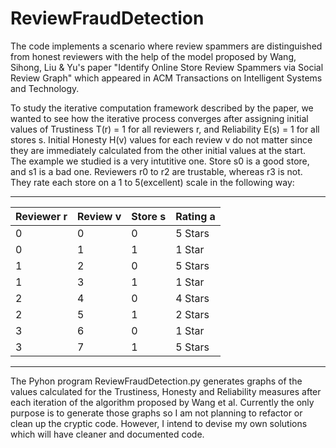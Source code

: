 # ReviewFraudDetection

The code implements a scenario where review spammers are distinguished from honest reviewers with the help of the model proposed by Wang, Sihong, Liu & Yu's paper "Identify Online Store Review Spammers via Social Review Graph" which appeared in ACM Transactions on Intelligent Systems and Technology.

To study the iterative computation framework described by the paper, we wanted to see how the iterative process converges after assigning initial values of Trustiness T(r) = 1 for all reviewers r, and Reliability E(s) = 1 for all stores s. Initial Honesty H(v) values for each review v do not matter since they are immediately calculated from the other initial values at the start.  
The example we studied is a very intutitive one. Store s0 is a good store, and s1 is a bad one. Reviewers r0 to r2 are trustable, whereas r3 is not. They rate each store on a 1 to 5(excellent) scale in the following way: 
 _____________________________________________
| Reviewer r| Review v | Store s  | Rating a  |
|-----------|----------|----------|-----------|
|     0     |     0    |    0     | 5 Stars   |
|     0     |     1    |    1     | 1 Star    |
|     1     |     2    |    0     | 5 Stars   |
|     1     |     3    |    1     | 1 Star    |
|     2     |     4    |    0     | 4 Stars   |
|     2     |     5    |    1     | 2 Stars   |
|     3     |     6    |    0     | 1 Star    |
|     3     |     7    |    1     | 5 Stars   |
______________________________________________

The Pyhon program ReviewFraudDetection.py generates graphs of the values calculated for the Trustiness, Honesty and Reliability measures after each iteration of the algorithm proposed by Wang et al. Currently the only purpose is to generate those graphs so I am not planning to refactor or clean up the cryptic code. However, I intend to devise my own solutions which will have cleaner and documented code.
